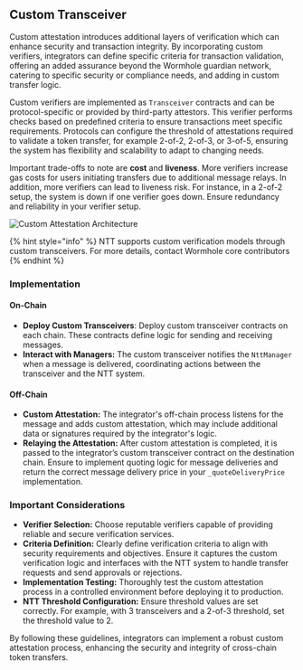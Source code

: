## Custom Transceiver

Custom attestation introduces additional layers of verification which can enhance security and transaction integrity. By incorporating custom verifiers, integrators can define specific criteria for transaction validation, offering an added assurance beyond the Wormhole guardian network, catering to specific security or compliance needs, and adding in custom transfer logic.

Custom verifiers are implemented as `Transceiver` contracts and can be protocol-specific or provided by third-party attestors. This verifier performs checks based on predefined criteria to ensure transactions meet specific requirements. Protocols can configure the threshold of attestations required to validate a token transfer, for example 2-of-2, 2-of-3, or 3-of-5, ensuring the system has flexibility and scalability to adapt to changing needs.
    
Important trade-offs to note are **cost** and **liveness**. More verifiers increase gas costs for users initiating transfers due to additional message relays. In addition, more verifiers can lead to liveness risk. For instance, in a 2-of-2 setup, the system is down if one verifier goes down. Ensure redundancy and reliability in your verifier setup.

![Custom Attestation Architecture](https://images.ctfassets.net/n8aw1cra6v98/gR9UaleOCChELDo0qXgSi/8a250958517a7fa253d703141875caee/Graph-1.webp)

{% hint style="info" %} 
NTT supports custom verification models through custom transceivers. For more details, contact Wormhole core contributors 
{% endhint %} 

### Implementation

#### On-Chain
    
*    **Deploy Custom Transceivers**: Deploy custom transceiver contracts on each chain. These contracts define logic for sending and receiving messages.
*    **Interact with Managers:** The custom transceiver notifies the `NttManager` when a message is delivered, coordinating actions between the transceiver and the NTT system.

#### Off-Chain

*    **Custom Attestation:** The integrator's off-chain process listens for the message and adds custom attestation, which may include additional data or signatures required by the integrator's logic.
*    **Relaying the Attestation:** After custom attestation is completed, it is passed to the integrator’s custom transceiver contract on the destination chain. Ensure to implement quoting logic for message deliveries and return the correct message delivery price in your `_quoteDeliveryPrice` implementation.

### Important Considerations

*   **Verifier Selection:** Choose reputable verifiers capable of providing reliable and secure verification services.
*   **Criteria Definition:** Clearly define verification criteria to align with security requirements and objectives. Ensure it captures the custom verification logic and interfaces with the NTT system to handle transfer requests and send approvals or rejections.
*   **Implementation Testing:** Thoroughly test the custom attestation process in a controlled environment before deploying it to production.
*   **NTT Threshold Configuration:** Ensure threshold values are set correctly. For example, with 3 transceivers and a 2-of-3 threshold, set the threshold value to 2.

By following these guidelines, integrators can implement a robust custom attestation process, enhancing the security and integrity of cross-chain token transfers.